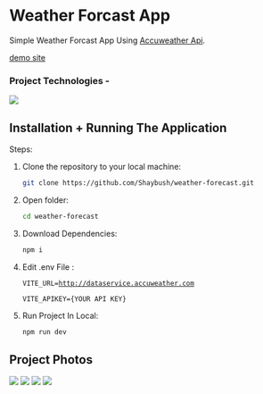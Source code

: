 # Weather Forcast App

Simple Weather Forcast App Using [Accuweather Api](https://developer.accuweather.com).

[demo site](https://bush-weather-app.netlify.app)

### Project Technologies - 

<img src="https://skillicons.dev/icons?i=typescript,react,bootstrap,redux,vscode&perline=7" />

## Installation + Running The Application

Steps: 


1. Clone the repository to your local machine:
   ```sh
   git clone https://github.com/Shaybush/weather-forecast.git
   
2. Open folder:
   ```sh
   cd weather-forecast

3. Download Dependencies:
   ```sh
   npm i
   
4. Edit .env File :

    <code>VITE_URL=http://dataservice.accuweather.com</code>

    
    <code>VITE_APIKEY={YOUR API KEY}</code>

   
6. Run Project In Local:
   ```sh
   npm run dev

## Project Photos

<img src=https://github.com/Shaybush/weather-forecast/assets/48178609/8ef38094-205f-4717-bf25-631e3a258ae6>
<img src=https://github.com/Shaybush/weather-forecast/assets/48178609/58a21ffa-4e9e-4c37-9a4c-60e61a00c59d>
<img src=https://github.com/Shaybush/weather-forecast/assets/48178609/25c7b3f2-07ad-44d6-8e28-ea8d3d1e00d0>
<img src=https://github.com/Shaybush/weather-forecast/assets/48178609/d9fd8983-f7c8-43be-8a42-fc20cf0de173>

